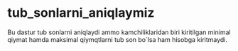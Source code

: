 # tub_sonlarni_aniqlaymiz
Bu dastur tub sonlarni aniqlaydi ammo kamchiliklaridan biri kiritilgan minimal qiymat hamda maksimal qiymqtlarni tub son bo`lsa ham hisobga kiritmaydi.
